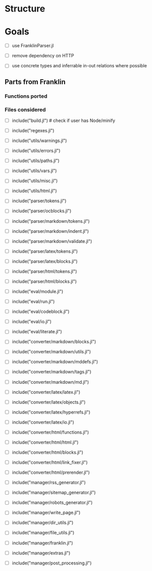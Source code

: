 # Structure

# Goals

* [ ] use FranklinParser.jl
* [ ] remove dependency on HTTP
* [ ] use concrete types and inferrable in-out relations where possible


## Parts from Franklin

### Functions ported

### Files considered

* [ ] include("build.jl") # check if user has Node/minify
* [ ] include("regexes.jl")

* [ ] include("utils/warnings.jl")
* [ ] include("utils/errors.jl")
* [ ] include("utils/paths.jl")
* [ ] include("utils/vars.jl")
* [ ] include("utils/misc.jl")
* [ ] include("utils/html.jl")

* [ ] include("parser/tokens.jl")
* [ ] include("parser/ocblocks.jl")

* [ ] include("parser/markdown/tokens.jl")
* [ ] include("parser/markdown/indent.jl")
* [ ] include("parser/markdown/validate.jl")

* [ ] include("parser/latex/tokens.jl")
* [ ] include("parser/latex/blocks.jl")

* [ ] include("parser/html/tokens.jl")
* [ ] include("parser/html/blocks.jl")

* [ ] include("eval/module.jl")
* [ ] include("eval/run.jl")
* [ ] include("eval/codeblock.jl")
* [ ] include("eval/io.jl")
* [ ] include("eval/literate.jl")

* [ ] include("converter/markdown/blocks.jl")
* [ ] include("converter/markdown/utils.jl")
* [ ] include("converter/markdown/mddefs.jl")
* [ ] include("converter/markdown/tags.jl")
* [ ] include("converter/markdown/md.jl")

* [ ] include("converter/latex/latex.jl")
* [ ] include("converter/latex/objects.jl")
* [ ] include("converter/latex/hyperrefs.jl")
* [ ] include("converter/latex/io.jl")

* [ ] include("converter/html/functions.jl")
* [ ] include("converter/html/html.jl")
* [ ] include("converter/html/blocks.jl")
* [ ] include("converter/html/link_fixer.jl")
* [ ] include("converter/html/prerender.jl")

* [ ] include("manager/rss_generator.jl")
* [ ] include("manager/sitemap_generator.jl")
* [ ] include("manager/robots_generator.jl")
* [ ] include("manager/write_page.jl")
* [ ] include("manager/dir_utils.jl")
* [ ] include("manager/file_utils.jl")
* [ ] include("manager/franklin.jl")
* [ ] include("manager/extras.jl")
* [ ] include("manager/post_processing.jl")
